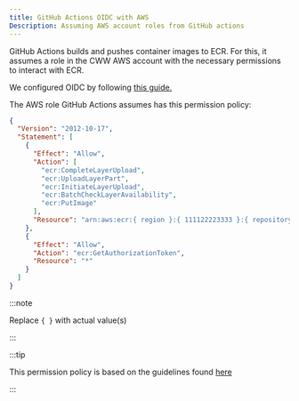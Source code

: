 ```yaml
---
title: GitHub Actions OIDC with AWS
Description: Assuming AWS account roles from GitHub actions
---
```


GitHub Actions builds and pushes container images to ECR. For this, it assumes a
role in the CWW AWS account with the necessary permissions to interact with ECR.

We configured OIDC by following
[this guide.](https://docs.github.com/en/actions/deployment/security-hardening-your-deployments/configuring-openid-connect-in-amazon-web-services#overview)

The AWS role GitHub Actions assumes has this permission policy:

```json
{
  "Version": "2012-10-17",
  "Statement": [
    {
      "Effect": "Allow",
      "Action": [
        "ecr:CompleteLayerUpload",
        "ecr:UploadLayerPart",
        "ecr:InitiateLayerUpload",
        "ecr:BatchCheckLayerAvailability",
        "ecr:PutImage"
      ],
      "Resource": "arn:aws:ecr:{ region }:{ 111122223333 }:{ repository }/{ repository-name }"
    },
    {
      "Effect": "Allow",
      "Action": "ecr:GetAuthorizationToken",
      "Resource": "*"
    }
  ]
}
```

:::note

Replace `{ }` with actual value(s)

:::

:::tip

This permission policy is based on the guidelines found
[here](https://docs.aws.amazon.com/AmazonECR/latest/userguide/image-push.html)

:::
